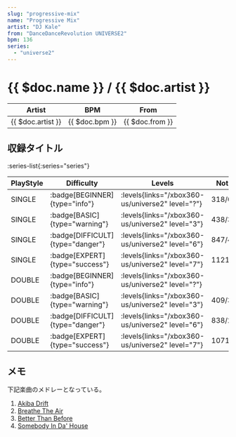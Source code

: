 ```yaml
---
slug: "progressive-mix"
name: "Progressive Mix"
artist: "DJ Kale"
from: "DanceDanceRevolution UNIVERSE2"
bpm: 136
series:
  - "universe2"
---
```


# {{ $doc.name }} / {{ $doc.artist }}

|Artist|BPM|From|
|------|---|----|
|{{ $doc.artist }}|{{ $doc.bpm }}|{{ $doc.from }}|

## 収録タイトル

:series-list{:series="series"}

|PlayStyle|Difficulty|Levels|Notes|Movie|
|---------|----------|------|-----|-----|
|SINGLE| :badge[BEGINNER]{type="info"}| :levels{links="/xbox360-us/universe2" level="?"}|318/0||
|SINGLE| :badge[BASIC]{type="warning"}| :levels{links="/xbox360-us/universe2" level="3"}|438/32||
|SINGLE| :badge[DIFFICULT]{type="danger"}| :levels{links="/xbox360-us/universe2" level="6"}|847/40||
|SINGLE| :badge[EXPERT]{type="success"}| :levels{links="/xbox360-us/universe2" level="7"}|1121/20||
|DOUBLE| :badge[BEGINNER]{type="info"}| :levels{links="/xbox360-us/universe2" level="?"}|||
|DOUBLE| :badge[BASIC]{type="warning"}| :levels{links="/xbox360-us/universe2" level="3"}|409/37||
|DOUBLE| :badge[DIFFICULT]{type="danger"}| :levels{links="/xbox360-us/universe2" level="6"}|838/21||
|DOUBLE| :badge[EXPERT]{type="success"}| :levels{links="/xbox360-us/universe2" level="7"}|1071/27||

## メモ

下記楽曲のメドレーとなっている。

1. [Akiba Drift](/songs/akiba-drift)
1. [Breathe The Air](/songs/breathe-the-air)
1. [Better Than Before](/songs/better-than-before)
1. [Somebody In Da' House](/songs/somebody-in-da-house)
